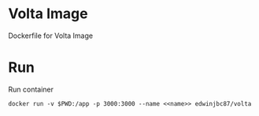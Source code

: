 # Volta Image
Dockerfile for Volta Image

# Run
Run container
```
docker run -v $PWD:/app -p 3000:3000 --name <<name>> edwinjbc87/volta
```